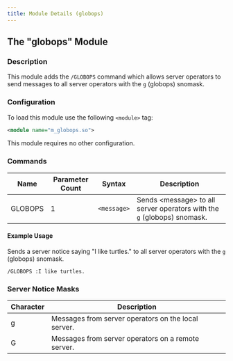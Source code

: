 ```yaml
---
title: Module Details (globops)
---
```


## The "globops" Module

### Description

This module adds the `/GLOBOPS` command which allows server operators to send messages to all server operators with the `g` (globops) snomask.

### Configuration

To load this module use the following `<module>` tag:

```xml
<module name="m_globops.so">
```

This module requires no other configuration.

### Commands

Name    | Parameter Count | Syntax      | Description
------- | --------------- | ----------- | -----------
GLOBOPS | 1               | `<message>` | Sends &lt;message&gt; to all server operators with the `g` (globops) snomask.

#### Example Usage

Sends a server notice saying "I like turtles." to all server operators with the `g` (globops) snomask.

```plaintext
/GLOBOPS :I like turtles.
```

### Server Notice Masks

Character | Description
--------- | -----------
g         | Messages from server operators on the local server.
G         | Messages from server operators on a remote server.
